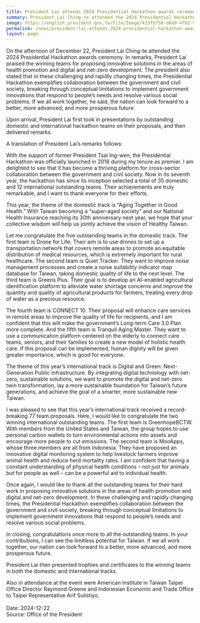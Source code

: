 ```yaml
---
title: President Lai attends 2024 Presidential Hackathon awards ceremony
summary: President Lai Ching-te attended the 2024 Presidential Hackathon awards ceremony
image: https://english.president.gov.tw/File/Image/415fb750-d8a9-47b2-92cc-0886c5c113a5
permalink: /news/president-lai-attends-2024-presidential-hackathon-awards-ceremony/
layout: page
---
```

On the afternoon of December 22, President Lai Ching-te attended the 2024 Presidential Hackathon awards ceremony. In remarks, President Lai praised the winning teams for proposing innovative solutions in the areas of health promotion and digital and net-zero development. The president also stated that in these challenging and rapidly changing times, the Presidential Hackathon exemplifies collaboration between the government and civil society, breaking through conceptual limitations to implement government innovations that respond to people’s needs and resolve various social problems. If we all work together, he said, the nation can look forward to a better, more advanced, and more prosperous future.

Upon arrival, President Lai first took in presentations by outstanding domestic and international hackathon teams on their proposals, and then delivered remarks.

A translation of President Lai’s remarks follows:

With the support of former President Tsai Ing-wen, the Presidential Hackathon was officially launched in 2018 during my tenure as premier. I am delighted to see that it has become a thriving platform for cross-sector collaboration between the government and civil society. Now in its seventh year, the hackathon has since its inception selected a total of 35 domestic and 12 international outstanding teams. Their achievements are truly remarkable, and I want to thank everyone for their efforts.

This year, the theme of the domestic track is “Aging Together in Good Health.” With Taiwan becoming a “super-aged society” and our National Health Insurance reaching its 30th anniversary next year, we hope that your collective wisdom will help us jointly achieve the vision of Healthy Taiwan.

Let me congratulate the five outstanding teams in the domestic track. The first team is Drone for Life. Their aim is to use drones to set up a transportation network that covers remote areas to promote an equitable distribution of medical resources, which is extremely important for rural healthcare. The second team is Quiet Tracker. They want to improve noise management processes and create a noise suitability indicator map database for Taiwan, taking domestic quality of life to the next level. The third team is Greens Plus. Their goal is to develop an AI-enabled agricultural identification platform to alleviate water shortage concerns and improve the quantity and quality of agricultural products for farmers, treating every drop of water as a precious resource.

The fourth team is CONNECT 10. Their proposal will enhance care services in remote areas to improve the quality of life for recipients, and I am confident that this will make the government’s Long-term Care 3.0 Plan more complete. And the fifth team is Tranquil Aging Master. They want to use a communication platform centered on the elderly to connect care teams, seniors, and their families to create a new model of holistic health care. If this proposal can be implemented, human dignity will be given greater importance, which is good for everyone.

The theme of this year’s international track is Digital and Green: Next-Generation Public Infrastructure. By integrating digital technology with net-zero, sustainable solutions, we want to promote the digital and net-zero twin transformation, lay a more sustainable foundation for Taiwan’s future generations, and achieve the goal of a smarter, more sustainable new Taiwan.

I was pleased to see that this year’s international track received a record-breaking 77 team proposals. Here, I would like to congratulate the two winning international outstanding teams. The first team is GreenhopeBCTW. With members from the United States and Taiwan, the group hopes to use personal carbon wallets to turn environmental actions into assets and encourage more people to cut emissions. The second team is MooApps, whose three members are all from Indonesia. They have proposed an innovative digital monitoring system to help livestock farmers improve animal health and reduce herd mortality rates. I am confident that having a constant understanding of physical health conditions – not just for animals but for people as well – can be a powerful aid to individual health.

Once again, I would like to thank all the outstanding teams for their hard work in proposing innovative solutions in the areas of health promotion and digital and net-zero development. In these challenging and rapidly changing times, the Presidential Hackathon exemplifies collaboration between the government and civil society, breaking through conceptual limitations to implement government innovations that respond to people’s needs and resolve various social problems.

In closing, congratulations once more to all the outstanding teams. In your contributions, I can see the limitless potential for Taiwan. If we all work together, our nation can look forward to a better, more advanced, and more prosperous future.

President Lai then presented trophies and certificates to the winning teams in both the domestic and international tracks.

Also in attendance at the event were American Institute in Taiwan Taipei Office Director Raymond Greene and Indonesian Economic and Trade Office to Taipei Representative Arif Sulistiyo.
<br/>
<br/>
Date: 2024-12-22
<br/>
Source: Office of the President
